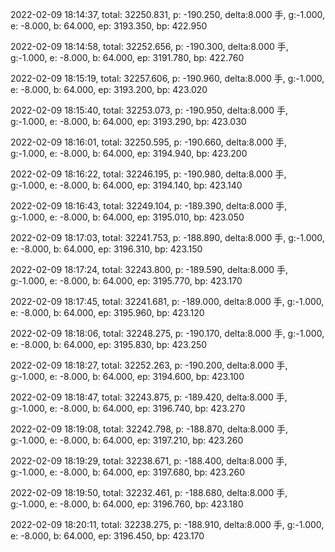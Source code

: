 2022-02-09 18:14:37, total: 32250.831, p: -190.250, delta:8.000 手, g:-1.000, e: -8.000, b: 64.000, ep: 3193.350, bp: 422.950

2022-02-09 18:14:58, total: 32252.656, p: -190.300, delta:8.000 手, g:-1.000, e: -8.000, b: 64.000, ep: 3191.780, bp: 422.760

2022-02-09 18:15:19, total: 32257.606, p: -190.960, delta:8.000 手, g:-1.000, e: -8.000, b: 64.000, ep: 3193.200, bp: 423.020

2022-02-09 18:15:40, total: 32253.073, p: -190.950, delta:8.000 手, g:-1.000, e: -8.000, b: 64.000, ep: 3193.290, bp: 423.030

2022-02-09 18:16:01, total: 32250.595, p: -190.660, delta:8.000 手, g:-1.000, e: -8.000, b: 64.000, ep: 3194.940, bp: 423.200

2022-02-09 18:16:22, total: 32246.195, p: -190.980, delta:8.000 手, g:-1.000, e: -8.000, b: 64.000, ep: 3194.140, bp: 423.140

2022-02-09 18:16:43, total: 32249.104, p: -189.390, delta:8.000 手, g:-1.000, e: -8.000, b: 64.000, ep: 3195.010, bp: 423.050

2022-02-09 18:17:03, total: 32241.753, p: -188.890, delta:8.000 手, g:-1.000, e: -8.000, b: 64.000, ep: 3196.310, bp: 423.150

2022-02-09 18:17:24, total: 32243.800, p: -189.590, delta:8.000 手, g:-1.000, e: -8.000, b: 64.000, ep: 3195.770, bp: 423.170

2022-02-09 18:17:45, total: 32241.681, p: -189.000, delta:8.000 手, g:-1.000, e: -8.000, b: 64.000, ep: 3195.960, bp: 423.120

2022-02-09 18:18:06, total: 32248.275, p: -190.170, delta:8.000 手, g:-1.000, e: -8.000, b: 64.000, ep: 3195.830, bp: 423.250

2022-02-09 18:18:27, total: 32252.263, p: -190.200, delta:8.000 手, g:-1.000, e: -8.000, b: 64.000, ep: 3194.600, bp: 423.100

2022-02-09 18:18:47, total: 32243.875, p: -189.420, delta:8.000 手, g:-1.000, e: -8.000, b: 64.000, ep: 3196.740, bp: 423.270

2022-02-09 18:19:08, total: 32242.798, p: -188.870, delta:8.000 手, g:-1.000, e: -8.000, b: 64.000, ep: 3197.210, bp: 423.260

2022-02-09 18:19:29, total: 32238.671, p: -188.400, delta:8.000 手, g:-1.000, e: -8.000, b: 64.000, ep: 3197.680, bp: 423.260

2022-02-09 18:19:50, total: 32232.461, p: -188.680, delta:8.000 手, g:-1.000, e: -8.000, b: 64.000, ep: 3196.760, bp: 423.180

2022-02-09 18:20:11, total: 32238.275, p: -188.910, delta:8.000 手, g:-1.000, e: -8.000, b: 64.000, ep: 3196.450, bp: 423.170